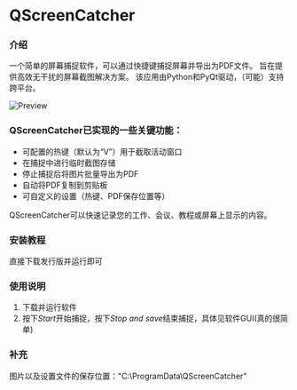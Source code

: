 # QScreenCatcher

### 介绍

一个简单的屏幕捕捉软件，可以通过快捷键捕捉屏幕并导出为PDF文件。
旨在提供高效无干扰的屏幕截图解决方案。
该应用由Python和PyQt驱动，（可能）支持跨平台。

![Preview](https://gitee.com/noob-0/QScreenCatcher/raw/master/Preview.png)

### QScreenCatcher已实现的一些关键功能：

- 可配置的热键（默认为“V”）用于截取活动窗口
- 在捕捉中进行临时截图存储
- 停止捕捉后将图片批量导出为PDF
- 自动将PDF复制到剪贴板
- 可自定义的设置（热键、PDF保存位置等）

QScreenCatcher可以快速记录您的工作、会议、教程或屏幕上显示的内容。

### 安装教程

直接下载发行版并运行即可

### 使用说明

1. 下载并运行软件
2. 按下*Start*开始捕捉，按下*Stop and save*结束捕捉，具体见软件GUI(真的很简单)

### 补充
图片以及设置文件的保存位置："C:\ProgramData\QScreenCatcher"
